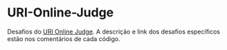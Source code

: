 ﻿# URI-Online-Judge
Desafios do <a href="https://www.urionlinejudge.com.br/">URI Online Judge</a>. 
A descrição e link dos desafios específicos estão nos comentários de cada código.
